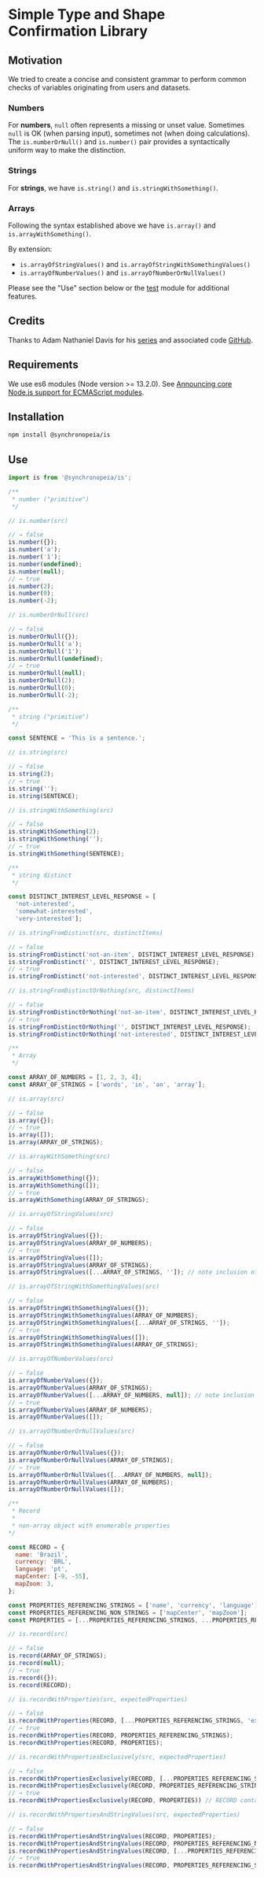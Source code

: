 # Simple Type and Shape Confirmation Library

## Motivation

We tried to create a concise and consistent grammar to perform common checks of variables originating from users and datasets.

### Numbers

For __numbers__, ```null``` often represents a missing or unset value. Sometimes ```null``` is OK (when parsing input), sometimes not (when doing calculations). The ```is.numberOrNull()``` and ```is.number()``` pair provides a syntactically uniform way to make the distinction.

### Strings

For __strings__, we have ```is.string()``` and ```is.stringWithSomething()```.

### Arrays

Following the syntax established above we have ```is.array()``` and ```is.arrayWithSomething()```.

By extension:

- ```is.arrayOfStringValues()``` and ```is.arrayOfStringWithSomethingValues()```
- ```is.arrayOfNumberValues()``` and ```is.arrayOfNumberOrNullValues()```

Please see the "Use" section below or the [test](https://github.com/synchronopeia/is/test.mjs) module for additional features.

## Credits

Thanks to Adam Nathaniel Davis for his [series](https://dev.to/bytebodger/tossing-typescript-1md3) and associated code [GitHub](https://github.com/bytebodger/type-checking/blob/master/is.js).

## Requirements

We use es6 modules (Node version >= 13.2.0). See [Announcing core Node.js support for ECMAScript modules](https://medium.com/@nodejs/announcing-core-node-js-support-for-ecmascript-modules-c5d6dc29b663).

## Installation

```bash
npm install @synchronopeia/is
```

## Use

```javascript
import is from '@synchronopeia/is';

/**
 * number ("primitive")
 */

// is.number(src)

// → false
is.number({});
is.number('a');
is.number('1');
is.number(undefined);
is.number(null);
// → true
is.number(2);
is.number(0);
is.number(-2);

// is.numberOrNull(src)

// → false
is.numberOrNull({});
is.numberOrNull('a');
is.numberOrNull('1');
is.numberOrNull(undefined);
// → true
is.numberOrNull(null);
is.numberOrNull(2);
is.numberOrNull(0);
is.numberOrNull(-2);

/**
 * string ("primitive")
 */

const SENTENCE = 'This is a sentence.';

// is.string(src)

// → false
is.string(2);
// → true
is.string('');
is.string(SENTENCE);

// is.stringWithSomething(src)

// → false
is.stringWithSomething(2);
is.stringWithSomething('');
// → true
is.stringWithSomething(SENTENCE);

/**
 * string distinct
 */

const DISTINCT_INTEREST_LEVEL_RESPONSE = [
  'not-interested',
  'somewhat-interested',
  'very-interested'];

// is.stringFromDistinct(src, distinctItems)

// → false
is.stringFromDistinct('not-an-item', DISTINCT_INTEREST_LEVEL_RESPONSE);
is.stringFromDistinct('', DISTINCT_INTEREST_LEVEL_RESPONSE);
// → true
is.stringFromDistinct('not-interested', DISTINCT_INTEREST_LEVEL_RESPONSE);

// is.stringFromDistinctOrNothing(src, distinctItems)

// → false
is.stringFromDistinctOrNothing('not-an-item', DISTINCT_INTEREST_LEVEL_RESPONSE);
// → true
is.stringFromDistinctOrNothing('', DISTINCT_INTEREST_LEVEL_RESPONSE);
is.stringFromDistinctOrNothing('not-interested', DISTINCT_INTEREST_LEVEL_RESPONSE);

/**
 * Array
 */

const ARRAY_OF_NUMBERS = [1, 2, 3, 4];
const ARRAY_OF_STRINGS = ['words', 'in', 'an', 'array'];

// is.array(src)

// → false
is.array({});
// → true
is.array([]);
is.array(ARRAY_OF_STRINGS);

// is.arrayWithSomething(src)

// → false
is.arrayWithSomething({});
is.arrayWithSomething([]);
// → true
is.arrayWithSomething(ARRAY_OF_STRINGS);

// is.arrayOfStringValues(src)

// → false
is.arrayOfStringValues({});
is.arrayOfStringValues(ARRAY_OF_NUMBERS);
// → true
is.arrayOfStringValues([]);
is.arrayOfStringValues(ARRAY_OF_STRINGS);
is.arrayOfStringValues([...ARRAY_OF_STRINGS, '']); // note inclusion of empty string

// is.arrayOfStringWithSomethingValues(src)

// → false
is.arrayOfStringWithSomethingValues({});
is.arrayOfStringWithSomethingValues(ARRAY_OF_NUMBERS);
is.arrayOfStringWithSomethingValues([...ARRAY_OF_STRINGS, '']);
// → true
is.arrayOfStringWithSomethingValues([]);
is.arrayOfStringWithSomethingValues(ARRAY_OF_STRINGS);

// is.arrayOfNumberValues(src)

// → false
is.arrayOfNumberValues({});
is.arrayOfNumberValues(ARRAY_OF_STRINGS);
is.arrayOfNumberValues([...ARRAY_OF_NUMBERS, null]); // note inclusion of null
// → true
is.arrayOfNumberValues(ARRAY_OF_NUMBERS);
is.arrayOfNumberValues([]);

// is.arrayOfNumberOrNullValues(src)

// → false
is.arrayOfNumberOrNullValues({});
is.arrayOfNumberOrNullValues(ARRAY_OF_STRINGS);
// → true
is.arrayOfNumberOrNullValues([...ARRAY_OF_NUMBERS, null]);
is.arrayOfNumberOrNullValues(ARRAY_OF_NUMBERS);
is.arrayOfNumberOrNullValues([]);

/**
 * Record
 *
 * non-array object with enumerable properties
*/

const RECORD = {
  name: 'Brazil',
  currency: 'BRL',
  language: 'pt',
  mapCenter: [-9, -55],
  mapZoom: 3,
};

const PROPERTIES_REFERENCING_STRINGS = ['name', 'currency', 'language'];
const PROPERTIES_REFERENCING_NON_STRINGS = ['mapCenter', 'mapZoom'];
const PROPERTIES = [...PROPERTIES_REFERENCING_STRINGS, ...PROPERTIES_REFERENCING_NON_STRINGS];

// is.record(src)

// → false
is.record(ARRAY_OF_STRINGS);
is.record(null);
// → true
is.record({});
is.record(RECORD);

// is.recordWithProperties(src, expectedProperties)

// → false
is.recordWithProperties(RECORD, [...PROPERTIES_REFERENCING_STRINGS, 'extraProperty']);
// → true
is.recordWithProperties(RECORD, PROPERTIES_REFERENCING_STRINGS);
is.recordWithProperties(RECORD, PROPERTIES);

// is.recordWithPropertiesExclusively(src, expectedProperties)

// → false
is.recordWithPropertiesExclusively(RECORD, [...PROPERTIES_REFERENCING_STRINGS, 'extraProperty']);
is.recordWithPropertiesExclusively(RECORD, PROPERTIES_REFERENCING_STRINGS);
// → true
is.recordWithPropertiesExclusively(RECORD, PROPERTIES)) // RECORD contains only the properties specified by PROPERTIES

// is.recordWithPropertiesAndStringValues(src, expectedProperties)

// → false
is.recordWithPropertiesAndStringValues(RECORD, PROPERTIES);
is.recordWithPropertiesAndStringValues(RECORD, PROPERTIES_REFERENCING_NON_STRINGS);
is.recordWithPropertiesAndStringValues(RECORD, [...PROPERTIES_REFERENCING_STRINGS, 'extraProperty']);
// → true
is.recordWithPropertiesAndStringValues(RECORD, PROPERTIES_REFERENCING_STRINGS);
```
